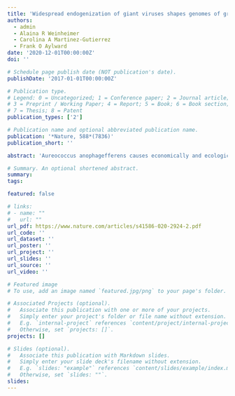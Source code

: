 ```yaml
---
title: 'Widespread endogenization of giant viruses shapes genomes of green algae'
authors:
  - admin
  - Alaina R Weinheimer
  - Carolina A Martinez-Gutierrez
  - Frank O Aylward
date: '2020-12-01T00:00:00Z'
doi: ''

# Schedule page publish date (NOT publication's date).
publishDate: '2017-01-01T00:00:00Z'

# Publication type.
# Legend: 0 = Uncategorized; 1 = Conference paper; 2 = Journal article;
# 3 = Preprint / Working Paper; 4 = Report; 5 = Book; 6 = Book section;
# 7 = Thesis; 8 = Patent
publication_types: ['2']

# Publication name and optional abbreviated publication name.
publication: '*Nature, 588*(7836)'
publication_short: ''

abstract: 'Aureococcus anophagefferens causes economically and ecologically destructive “brown tides” in the United States, China and South Africa. Here we report the 370,920 bp genomic sequence of AaV, a virus capable of infecting and lysing A. anophagefferens. AaV is a member of the nucleocytoplasmic large DNA virus (NCLDV) group, harboring 377 putative coding sequences and 8 tRNAs. Despite being an algal virus, AaV shows no phylogenetic affinity to the Phycodnaviridae family, to which most algae-infecting viruses belong. Core gene phylogenies, shared gene content and genome-wide similarities suggest AaV is the smallest member of the emerging clade “Megaviridae”. The genomic architecture of AaV demonstrates that the ancestral virus had an even smaller genome, which expanded through gene duplication and assimilation of genes from diverse sources including the host itself – some of which probably modulate important host processes. AaV also harbors a number of genes exclusive to phycodnaviruses – reinforcing the hypothesis that Phycodna- and Mimiviridae share a common ancestor.'

# Summary. An optional shortened abstract.
summary:
tags:

featured: false

# links:
# - name: ""
#   url: ""
url_pdf: https://www.nature.com/articles/s41586-020-2924-2.pdf
url_code: ''
url_dataset: ''
url_poster: ''
url_project: ''
url_slides: ''
url_source: ''
url_video: ''

# Featured image
# To use, add an image named `featured.jpg/png` to your page's folder.

# Associated Projects (optional).
#   Associate this publication with one or more of your projects.
#   Simply enter your project's folder or file name without extension.
#   E.g. `internal-project` references `content/project/internal-project/index.md`.
#   Otherwise, set `projects: []`.
projects: []

# Slides (optional).
#   Associate this publication with Markdown slides.
#   Simply enter your slide deck's filename without extension.
#   E.g. `slides: "example"` references `content/slides/example/index.md`.
#   Otherwise, set `slides: ""`.
slides:
---
```



